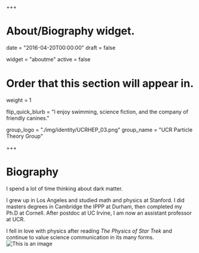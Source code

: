 +++
# About/Biography widget.

date = "2016-04-20T00:00:00"
draft = false

widget = "aboutme"
active = false

# Order that this section will appear in.
weight = 1

flip_quick_blurb = "I enjoy swimming, science fiction, and the company of friendly canines."


group_logo = "./img/identity/UCRHEP_03.png"
group_name = "UCR Particle Theory Group"


+++

<!-- # Biography -->

# Biography

I spend a lot of time thinking about dark matter.

I grew up in Los Angeles and studied math and physics at Stanford. I did masters degrees in Cambridge the IPPP at Durham, then completed my Ph.D at Cornell. After postdoc at UC Irvine, I am now an assistant professor at UCR.

I fell in love with physics after reading *The Physics of Star Trek* and continue to value science communication in its many forms.
![This is an image](/img/boards.jpg)

<!-- I grew up in Los Angeles and enjoy swimming, science fiction, and hope to one day have a golden retriever. -->

<!-- Experiment with an image:

![This is an image](/img/boards.jpg) -->
